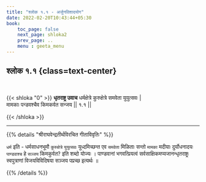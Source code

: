 ```yaml
---
title: "श्लोक १.१ - अर्जुनविशादयोग"
date: 2022-02-20T10:43:44+05:30
book:
    toc_page: false
    next_page: shloka2
    prev_page: ..
    menu : geeta_menu
---
```




## श्लोक १.१ {class=text-center}

<br/>

{{< shloka  "0"  >}}
**धृतराष्ट्र उवाच**
धर्मक्षेत्रे कुरुक्षेत्रे समवेता युयुत्सवः |  
मामकाः पन्डवश्चैव किमकर्वत सन्जय || १.१ ||

 {{< /shloka >}}

---

{{% details "श्रीराघवेन्द्रतीर्थविरचित गीताविवृतिः" %}}

`धर्म`  इति -  धर्मसाधनभूमौ `कुरुक्षेत्रे`  `युयुत्सवः` युध्दमिच्छन्त एव `समवेता`  मिळिताः सन्तो  `मामका`  मदीयाः दुर्योधनादयः  `पाण्डवाश्च`  हे `सञ्जय` किमकुर्वत?  इति शब्दो योज्यः । पाण्डवानां भगवत्प्रियत्वं सर्वसाक्षिकमप्यजानन्धृतराष्ट्रः स्वपुत्राणां विजयविविदिषया सञ्जय पप्रच्छ इत्यर्थः ॥

{{% /details %}}

